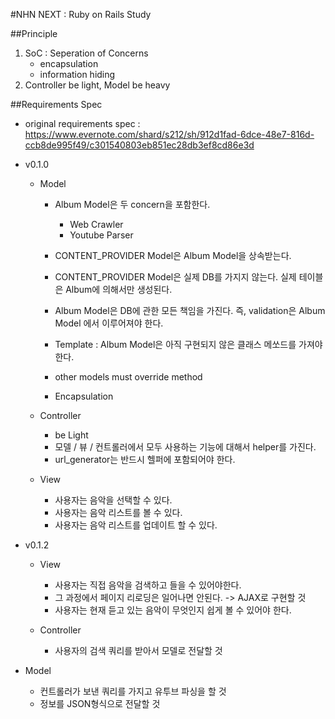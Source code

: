 #NHN NEXT : Ruby on Rails Study

##Principle
1. SoC : Seperation of Concerns
    - encapsulation
    - information hiding
2. Controller be light, Model be heavy


##Requirements Spec
- original requirements spec : https://www.evernote.com/shard/s212/sh/912d1fad-6dce-48e7-816d-ccb8de995f49/c301540803eb851ec28db3ef8cd86e3d

- v0.1.0
  - Model
    - Album Model은 두 concern을 포함한다. 
      - Web Crawler
      - Youtube Parser

    - CONTENT_PROVIDER Model은 Album Model을 상속받는다.
    - CONTENT_PROVIDER Model은 실제 DB를 가지지 않는다. 실제 테이블은 Album에 의해서만 생성된다.

    - Album Model은 DB에 관한 모든 책임을 가진다. 즉, validation은 Album Model 에서 이루어져야 한다. 
    - Template : Album Model은 아직 구현되지 않은 클래스 메쏘드를 가져야 한다.
    - other models must override method

    - Encapsulation 

  - Controller 
    - be Light
    - 모델 / 뷰 / 컨트롤러에서 모두 사용하는 기능에 대해서 helper를 가진다.
    - url_generator는 반드시 헬퍼에 포함되어야 한다.

  - View
    - 사용자는 음악을 선택할 수 있다.
    - 사용자는 음악 리스트를 볼 수 있다.
    - 사용자는 음악 리스트를 업데이트 할 수 있다.


- v0.1.2
  - View
    - 사용자는 직접 음악을 검색하고 들을 수 있어야한다.
    - 그 과정에서 페이지 리로딩은 일어나면 안된다. -> AJAX로 구현할 것
    - 사용자는 현재 듣고 있는 음악이 무엇인지 쉽게 볼 수 있어야 한다.

  - Controller
    - 사용자의 검색 쿼리를 받아서 모델로 전달할 것

 - Model
    - 컨트롤러가 보낸 쿼리를 가지고 유투브 파싱을 할 것
    - 정보를 JSON형식으로 전달할 것


